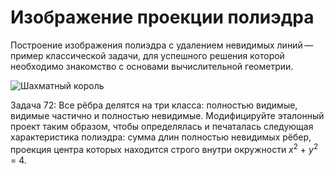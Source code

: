 # Изображение проекции полиэдра

Построение изображения полиэдра с удалением невидимых линий — пример
классической задачи, для успешного решения которой необходимо знакомство
с основами вычислительной геометрии.

![Шахматный король](images/king.png)

Задача 72:
Все рёбра делятся на три класса: полностью видимые, видимые частично и 
полностью невидимые. Модифицируйте эталонный проект таким образом, 
чтобы определялась и печаталась следующая характеристика полиэдра: 
сумма длин полностью невидимых рёбер, проекция центра которых находится 
строго внутри окружности $x^2$ + $y^2$ = 4.